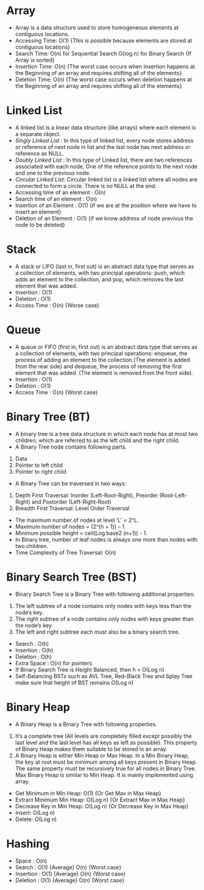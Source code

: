 # Array
* Array is a data structure used to store homogeneous elements at contiguous locations.
* Accessing Time: O(1) {This is possible because elements
                      are stored at contiguous locations}   
* Search Time:   O(n) for Sequential Search
               O(log n) for Binary Search {If Array is sorted}
* Insertion Time: O(n) {The worst case occurs when insertion 
                     happens at the Beginning of an array and 
                     requires shifting all of the elements}
* Deletion Time: O(n) {The worst case occurs when deletion 
                     happens at the Beginning of an array and 
                     requires shifting all of the elements}

# Linked List
* A linked list is a linear data structure (like arrays) where each element is a separate object. 
* *Singly Linked List* : In this type of linked list, every node stores address or reference of next node in list and the last node has next address or reference as NULL.
* *Doubly Linked List* : In this type of Linked list, there are two references associated with each node, One of the reference points to the next node and one to the previous node. 
* *Circular Linked List*: Circular linked list is a linked list where all nodes are connected to form a circle. There is no NULL at the end.
* Accessing time of an element : O(n)
* Search time of an element : O(n)
* Insertion of an Element : O(1) {if we are at the position where 
                                we have to insert 
                                an element}
* Deletion of an Element : O(1) {if we know address of node
                               previous the node to be 
                               deleted}   

# Stack
* A stack or LIFO (last in, first out) is an abstract data type that serves as a collection of elements, with two principal operations: push, which adds an element to the collection, and pop, which removes the last element that was added. 
* Insertion : O(1)
* Deletion :  O(1)
* Access Time : O(n) {Worse case}

# Queue
* A queue or FIFO (first in, first out) is an abstract data type that serves as a collection of elements, with two principal operations: enqueue, the process of adding an element to the collection.(The element is added from the rear side) and dequeue, the process of removing the first element that was added. (The element is removed from the front side).
* Insertion : O(1)
* Deletion  : O(1)
* Access Time : O(n) {Worst case}

# Binary Tree (BT)
* A binary tree is a tree data structure in which each node has at most two children, which are referred to as the left child and the right child.
* A Binary Tree node contains following parts. 
1. Data 
2. Pointer to left child 
3. Pointer to right child 
* A Binary Tree can be traversed in two ways: 
1. Depth First Traversal: Inorder (Left-Root-Right), Preorder (Root-Left-Right) and Postorder (Left-Right-Root) 
2. Breadth First Traversal: Level Order Traversal 
* The maximum number of nodes at level ‘L’ = 2^L.
* Maximum number of nodes = (2^(h + 1)) – 1.
* Minimum possible height =  ceil(Log base2 (n+1)) - 1.
* In Binary tree, number of leaf nodes is always one 
more than nodes with two children.
* Time Complexity of Tree Traversal: O(n)

# Binary Search Tree (BST)
* Binary Search Tree is a Binary Tree with following additional properties: 
1. The left subtree of a node contains only nodes with keys less than the node’s key. 
2. The right subtree of a node contains only nodes with keys greater than the node’s key. 
3. The left and right subtree each must also be a binary search tree. 
* Search :  O(h)
* Insertion : O(h)
* Deletion : O(h)
* Extra Space : O(n) for pointers
* If Binary Search Tree is Height Balanced, then h = O(Log n) 
* Self-Balancing BSTs such as AVL Tree, Red-Black Tree and Splay Tree make sure that height of BST remains O(Log n)

# Binary Heap 
* A Binary Heap is a Binary Tree with following properties. 
1) It’s a complete tree (All levels are completely filled except possibly the last level and the last level has all keys as left as possible). This property of Binary Heap makes them suitable to be stored in an array. 
2) A Binary Heap is either Min Heap or Max Heap. In a Min Binary Heap, the key at root must be minimum among all keys present in Binary Heap. The same property must be recursively true for all nodes in Binary Tree. Max Binary Heap is similar to Min Heap. It is mainly implemented using array. 
* Get Minimum in Min Heap: O(1) {Or Get Max in Max Heap}
* Extract Minimum Min Heap: O(Log n) {Or Extract Max in Max Heap}
* Decrease Key in Min Heap: O(Log n) {Or Decrease Key in Max Heap}
* Insert: O(Log n) 
* Delete: O(Log n)

# Hashing
* Space : O(n)
* Search    : O(1) {Average} O(n) {Worst case}
* Insertion : O(1) {Average} O(n) {Worst case}
* Deletion  : O(1) {Average} O(n) {Worst case}

